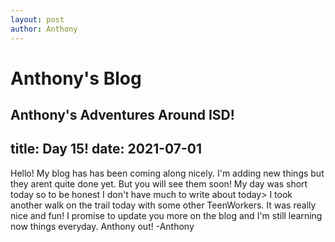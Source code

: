 ```yaml
---
layout: post
author: Anthony
---
```

# Anthony's Blog
Anthony's Adventures Around ISD!
---

title: Day 15!
date:  2021-07-01
---

Hello! My blog has has been coming along nicely. I'm adding new things but they arent quite done yet. But you will see them soon! My day was short today so to be honest I don't have much to write about today> I took another walk on the trail today with some other TeenWorkers. It was really nice and fun! I promise to update you more on the blog and I'm still learning now things everyday. Anthony out! -Anthony 